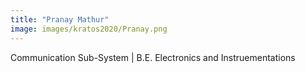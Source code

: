 ```yaml
---
title: "Pranay Mathur"
image: images/kratos2020/Pranay.png
---
```

Communication Sub-System | 
B.E. Electronics and Instruementations

